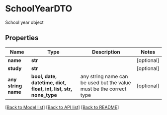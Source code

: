# SchoolYearDTO

School year object

## Properties
Name | Type | Description | Notes
------------ | ------------- | ------------- | -------------
**name** | **str** |  | [optional] 
**study** | **str** |  | [optional] 
**any string name** | **bool, date, datetime, dict, float, int, list, str, none_type** | any string name can be used but the value must be the correct type | [optional]

[[Back to Model list]](../README.md#documentation-for-models) [[Back to API list]](../README.md#documentation-for-api-endpoints) [[Back to README]](../README.md)


